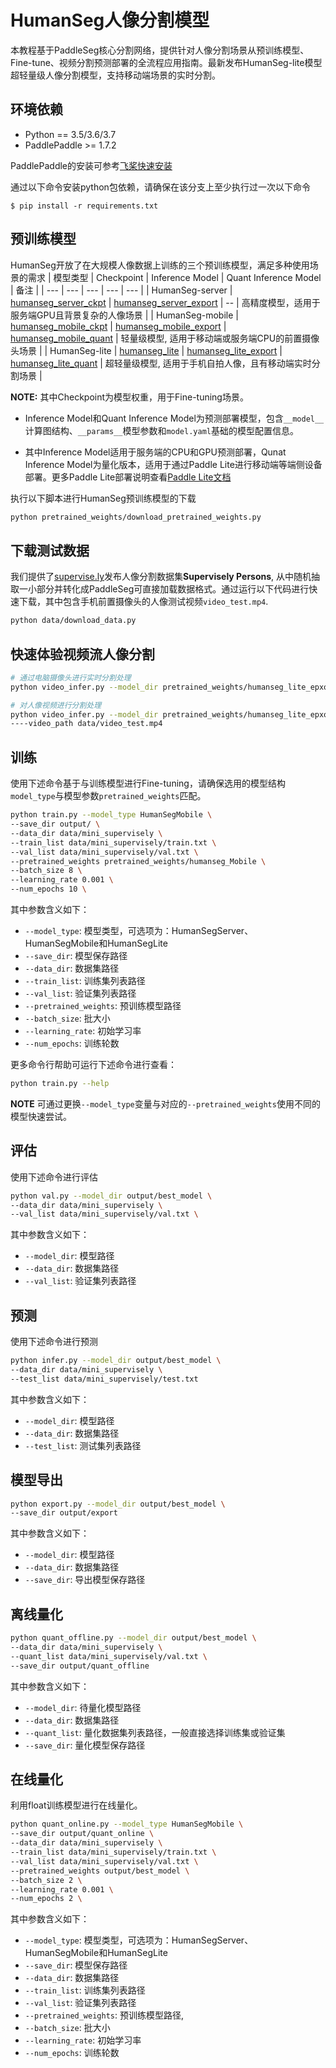 # HumanSeg人像分割模型

本教程基于PaddleSeg核心分割网络，提供针对人像分割场景从预训练模型、Fine-tune、视频分割预测部署的全流程应用指南。最新发布HumanSeg-lite模型超轻量级人像分割模型，支持移动端场景的实时分割。

## 环境依赖

* Python == 3.5/3.6/3.7
* PaddlePaddle >= 1.7.2

PaddlePaddle的安装可参考[飞桨快速安装](https://www.paddlepaddle.org.cn/install/quick)

通过以下命令安装python包依赖，请确保在该分支上至少执行过一次以下命令
```shell
$ pip install -r requirements.txt
```

## 预训练模型
HumanSeg开放了在大规模人像数据上训练的三个预训练模型，满足多种使用场景的需求
| 模型类型 | Checkpoint | Inference Model | Quant Inference Model | 备注 |
| --- | --- | --- | --- | --- |
| HumanSeg-server | [humanseg_server_ckpt](https://paddleseg.bj.bcebos.com/humanseg/models/humanseg_server.zip) | [humanseg_server_export](https://paddleseg.bj.bcebos.com/humanseg/models/humanseg_server_export.zip) | -- | 高精度模型，适用于服务端GPU且背景复杂的人像场景  |
| HumanSeg-mobile | [humanseg_mobile_ckpt](https://paddleseg.bj.bcebos.com/humanseg/models/humanseg_mobile.zip) | [humanseg_mobile_export](https://paddleseg.bj.bcebos.com/humanseg/models/humanseg_mobile_export.zip) | [humanseg_mobile_quant](https://paddleseg.bj.bcebos.com/humanseg/models/humanseg_mobile_quant.zip) | 轻量级模型, 适用于移动端或服务端CPU的前置摄像头场景 |
| HumanSeg-lite | [humanseg_lite](https://paddleseg.bj.bcebos.com/humanseg/models/humanseg_lite.zip) | [humanseg_lite_export](https://paddleseg.bj.bcebos.com/humanseg/models/humanseg_lite_export.zip) |  [humanseg_lite_quant](https://paddleseg.bj.bcebos.com/humanseg/models/humanseg_lite_quant.zip) | 超轻量级模型, 适用于手机自拍人像，且有移动端实时分割场景 |

**NOTE:**
其中Checkpoint为模型权重，用于Fine-tuning场景。

* Inference Model和Quant Inference Model为预测部署模型，包含`__model__`计算图结构、`__params__`模型参数和`model.yaml`基础的模型配置信息。

* 其中Inference Model适用于服务端的CPU和GPU预测部署，Qunat Inference Model为量化版本，适用于通过Paddle Lite进行移动端等端侧设备部署。更多Paddle Lite部署说明查看[Paddle Lite文档](https://paddle-lite.readthedocs.io/zh/latest/)

执行以下脚本进行HumanSeg预训练模型的下载
```bash
python pretrained_weights/download_pretrained_weights.py
```

## 下载测试数据
我们提供了[supervise.ly](https://supervise.ly/)发布人像分割数据集**Supervisely Persons**, 从中随机抽取一小部分并转化成PaddleSeg可直接加载数据格式。通过运行以下代码进行快速下载，其中包含手机前置摄像头的人像测试视频`video_test.mp4`.

```bash
python data/download_data.py
```

## 快速体验视频流人像分割
```bash
# 通过电脑摄像头进行实时分割处理
python video_infer.py --model_dir pretrained_weights/humanseg_lite_epxort

# 对人像视频进行分割处理
python video_infer.py --model_dir pretrained_weights/humanseg_lite_epxort \
----video_path data/video_test.mp4
```

## 训练
使用下述命令基于与训练模型进行Fine-tuning，请确保选用的模型结构`model_type`与模型参数`pretrained_weights`匹配。
```bash
python train.py --model_type HumanSegMobile \
--save_dir output/ \
--data_dir data/mini_supervisely \
--train_list data/mini_supervisely/train.txt \
--val_list data/mini_supervisely/val.txt \
--pretrained_weights pretrained_weights/humanseg_Mobile \
--batch_size 8 \
--learning_rate 0.001 \
--num_epochs 10 \
```
其中参数含义如下：
* `--model_type`: 模型类型，可选项为：HumanSegServer、HumanSegMobile和HumanSegLite
* `--save_dir`: 模型保存路径
* `--data_dir`: 数据集路径
* `--train_list`: 训练集列表路径
* `--val_list`: 验证集列表路径
* `--pretrained_weights`: 预训练模型路径
* `--batch_size`: 批大小
* `--learning_rate`: 初始学习率
* `--num_epochs`: 训练轮数

更多命令行帮助可运行下述命令进行查看：
```bash
python train.py --help
```
**NOTE**
可通过更换`--model_type`变量与对应的`--pretrained_weights`使用不同的模型快速尝试。

## 评估
使用下述命令进行评估
```bash
python val.py --model_dir output/best_model \
--data_dir data/mini_supervisely \
--val_list data/mini_supervisely/val.txt \
```
其中参数含义如下：
* `--model_dir`: 模型路径
* `--data_dir`: 数据集路径
* `--val_list`: 验证集列表路径

## 预测
使用下述命令进行预测
```bash
python infer.py --model_dir output/best_model \
--data_dir data/mini_supervisely \
--test_list data/mini_supervisely/test.txt
```
其中参数含义如下：
* `--model_dir`: 模型路径
* `--data_dir`: 数据集路径
* `--test_list`: 测试集列表路径

## 模型导出
```bash
python export.py --model_dir output/best_model \
--save_dir output/export
```
其中参数含义如下：
* `--model_dir`: 模型路径
* `--data_dir`: 数据集路径
* `--save_dir`: 导出模型保存路径

## 离线量化
```bash
python quant_offline.py --model_dir output/best_model \
--data_dir data/mini_supervisely \
--quant_list data/mini_supervisely/val.txt \
--save_dir output/quant_offline
```
其中参数含义如下：
* `--model_dir`: 待量化模型路径
* `--data_dir`: 数据集路径
* `--quant_list`: 量化数据集列表路径，一般直接选择训练集或验证集
* `--save_dir`: 量化模型保存路径

## 在线量化
利用float训练模型进行在线量化。
```bash
python quant_online.py --model_type HumanSegMobile \
--save_dir output/quant_online \
--data_dir data/mini_supervisely \
--train_list data/mini_supervisely/train.txt \
--val_list data/mini_supervisely/val.txt \
--pretrained_weights output/best_model \
--batch_size 2 \
--learning_rate 0.001 \
--num_epochs 2 \
```
其中参数含义如下：
* `--model_type`: 模型类型，可选项为：HumanSegServer、HumanSegMobile和HumanSegLite
* `--save_dir`: 模型保存路径
* `--data_dir`: 数据集路径
* `--train_list`: 训练集列表路径
* `--val_list`: 验证集列表路径
* `--pretrained_weights`: 预训练模型路径,
* `--batch_size`: 批大小
* `--learning_rate`: 初始学习率
* `--num_epochs`: 训练轮数
